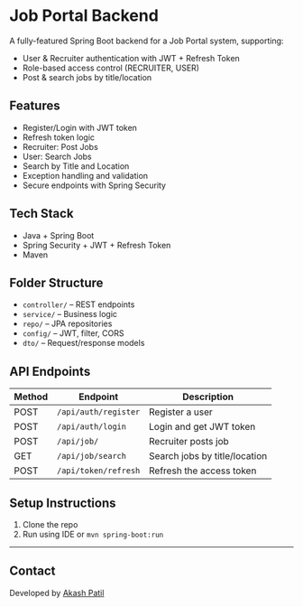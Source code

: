 #  Job Portal Backend

A fully-featured Spring Boot backend for a Job Portal system, supporting:
- User & Recruiter authentication with JWT + Refresh Token
- Role-based access control (RECRUITER, USER)
- Post & search jobs by title/location
  

## Features

-  Register/Login with JWT token
-  Refresh token logic
-  Recruiter: Post Jobs
-  User: Search Jobs
-  Search by Title and Location
-  Exception handling and validation
-  Secure endpoints with Spring Security

##  Tech Stack

- Java + Spring Boot
- Spring Security + JWT + Refresh Token
- Maven

##  Folder Structure

- `controller/` – REST endpoints
- `service/` – Business logic
- `repo/` – JPA repositories
- `config/` – JWT, filter, CORS
- `dto/` – Request/response models

##  API Endpoints

| Method | Endpoint              | Description                  |
|--------|-----------------------|------------------------------|
| POST   | `/api/auth/register` | Register a user              |
| POST   | `/api/auth/login`    | Login and get JWT token      |
| POST   | `/api/job/`          | Recruiter posts job          |
| GET    | `/api/job/search`    | Search jobs by title/location |
| POST   | `/api/token/refresh` | Refresh the access token     |

##  Setup Instructions

1. Clone the repo
2. Run using IDE or `mvn spring-boot:run`

---

##  Contact

Developed by [Akash Patil](https://github.com/akashivu)  
